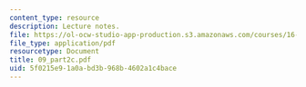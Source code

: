 ```yaml
---
content_type: resource
description: Lecture notes.
file: https://ol-ocw-studio-app-production.s3.amazonaws.com/courses/16-050-thermal-energy-fall-2002/5f0215e91a0abd3b968b4602a1c4bace_09_part2c.pdf
file_type: application/pdf
resourcetype: Document
title: 09_part2c.pdf
uid: 5f0215e9-1a0a-bd3b-968b-4602a1c4bace
---
```

